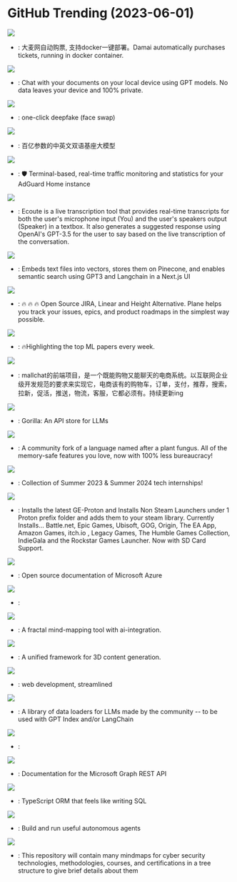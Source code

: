 # GitHub Trending (2023-06-01)

![](https://img.shields.io/badge/Rust-New%20309-green?style=flat-square&logo=appveyor)
- [](https://github.comundefined): 大麦网自动购票, 支持docker一键部署。Damai automatically purchases tickets, running in docker container.

![](https://img.shields.io/badge/Python-New%20803-green?style=flat-square&logo=appveyor)
- [](https://github.comundefined): Chat with your documents on your local device using GPT models. No data leaves your device and 100% private.

![](https://img.shields.io/badge/Python-New%202-green?style=flat-square&logo=appveyor)
- [](https://github.comundefined): one-click deepfake (face swap)

![](https://img.shields.io/badge/Python-New%20230-green?style=flat-square&logo=appveyor)
- [](https://github.comundefined): 百亿参数的中英文双语基座大模型

![](https://img.shields.io/badge/Rust-New%20160-green?style=flat-square&logo=appveyor)
- [](https://github.comundefined): 🛡️ Terminal-based, real-time traffic monitoring and statistics for your AdGuard Home instance

![](https://img.shields.io/badge/Python-New%20541-green?style=flat-square&logo=appveyor)
- [](https://github.comundefined): Ecoute is a live transcription tool that provides real-time transcripts for both the user's microphone input (You) and the user's speakers output (Speaker) in a textbox. It also generates a suggested response using OpenAI's GPT-3.5 for the user to say based on the live transcription of the conversation.

![](https://img.shields.io/badge/TypeScript-New%2041-green?style=flat-square&logo=appveyor)
- [](https://github.comundefined): Embeds text files into vectors, stores them on Pinecone, and enables semantic search using GPT3 and Langchain in a Next.js UI

![](https://img.shields.io/badge/TypeScript-New%201-green?style=flat-square&logo=appveyor)
- [](https://github.comundefined): 🔥 🔥 🔥 Open Source JIRA, Linear and Height Alternative. Plane helps you track your issues, epics, and product roadmaps in the simplest way possible.

![](https://img.shields.io/badge/none-New%20193-green?style=flat-square&logo=appveyor)
- [](https://github.comundefined): 🔥Highlighting the top ML papers every week.

![](https://img.shields.io/badge/Vue-New%2060-green?style=flat-square&logo=appveyor)
- [](https://github.comundefined): mallchat的前端项目，是一个既能购物又能聊天的电商系统。以互联网企业级开发规范的要求来实现它，电商该有的购物车，订单，支付，推荐，搜索，拉新，促活，推送，物流，客服，它都必须有。持续更新ing

![](https://img.shields.io/badge/Python-New%20274-green?style=flat-square&logo=appveyor)
- [](https://github.comundefined): Gorilla: An API store for LLMs

![](https://img.shields.io/badge/Rust-New%20156-green?style=flat-square&logo=appveyor)
- [](https://github.comundefined): A community fork of a language named after a plant fungus. All of the memory-safe features you love, now with 100% less bureaucracy!

![](https://img.shields.io/badge/Python-New%2017-green?style=flat-square&logo=appveyor)
- [](https://github.comundefined): Collection of Summer 2023 & Summer 2024 tech internships!

![](https://img.shields.io/badge/Shell-New%2077-green?style=flat-square&logo=appveyor)
- [](https://github.comundefined): Installs the latest GE-Proton and Installs Non Steam Launchers under 1 Proton prefix folder and adds them to your steam library. Currently Installs... Battle.net, Epic Games, Ubisoft, GOG, Origin, The EA App, Amazon Games, itch.io , Legacy Games, The Humble Games Collection, IndieGala and the Rockstar Games Launcher. Now with SD Card Support.

![](https://img.shields.io/badge/Markdown-New%209-green?style=flat-square&logo=appveyor)
- [](https://github.comundefined): Open source documentation of Microsoft Azure

![](https://img.shields.io/badge/Python-New%2038-green?style=flat-square&logo=appveyor)
- [](https://github.comundefined): 

![](https://img.shields.io/badge/JavaScript-New%2026-green?style=flat-square&logo=appveyor)
- [](https://github.comundefined): A fractal mind-mapping tool with ai-integration.

![](https://img.shields.io/badge/Python-New%2051-green?style=flat-square&logo=appveyor)
- [](https://github.comundefined): A unified framework for 3D content generation.

![](https://img.shields.io/badge/JavaScript-New%2020-green?style=flat-square&logo=appveyor)
- [](https://github.comundefined): web development, streamlined

![](https://img.shields.io/badge/Python-New%2010-green?style=flat-square&logo=appveyor)
- [](https://github.comundefined): A library of data loaders for LLMs made by the community -- to be used with GPT Index and/or LangChain

![](https://img.shields.io/badge/Jupyter%20Notebook-New%20136-green?style=flat-square&logo=appveyor)
- [](https://github.comundefined): 

![](https://img.shields.io/badge/PowerShell-New%207-green?style=flat-square&logo=appveyor)
- [](https://github.comundefined): Documentation for the Microsoft Graph REST API

![](https://img.shields.io/badge/TypeScript-New%201-green?style=flat-square&logo=appveyor)
- [](https://github.comundefined): TypeScript ORM that feels like writing SQL

![](https://img.shields.io/badge/Python-New%20376-green?style=flat-square&logo=appveyor)
- [](https://github.comundefined): Build and run useful autonomous agents

![](https://img.shields.io/badge/none-New%20241-green?style=flat-square&logo=appveyor)
- [](https://github.comundefined): This repository will contain many mindmaps for cyber security technologies, methodologies, courses, and certifications in a tree structure to give brief details about them


